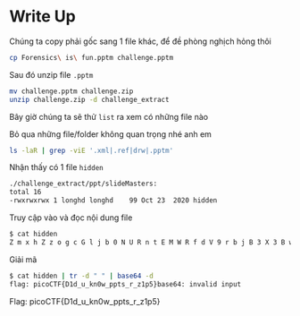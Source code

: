 # Write Up

Chúng ta copy phải gốc sang 1 file khác, để đề phòng nghịch hỏng thôi

```bash
cp Forensics\ is\ fun.pptm challenge.pptm
```

Sau đó unzip file `.pptm`

```bash
mv challenge.pptm challenge.zip
unzip challenge.zip -d challenge_extract
```

Bây giờ chúng ta sẽ thử `list` ra xem có những file nào

Bỏ qua những file/folder không quan trọng nhé anh em

```bash
ls -laR | grep -viE '.xml|.ref|drw|.pptm'
```

Nhận thấy có 1 file `hidden`

```txt
./challenge_extract/ppt/slideMasters:
total 16
-rwxrwxrwx 1 longhd longhd    99 Oct 23  2020 hidden
```

Truy cập vào và đọc nội dung file

```bash
$ cat hidden
Z m x h Z z o g c G l j b 0 N U R n t E M W R f d V 9 r b j B 3 X 3 B w d H N f c l 9 6 M X A 1 f Q
```

Giải mã

```bash
$ cat hidden | tr -d " " | base64 -d
flag: picoCTF{D1d_u_kn0w_ppts_r_z1p5}base64: invalid input
```

Flag: picoCTF{D1d_u_kn0w_ppts_r_z1p5}
